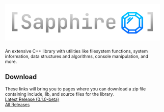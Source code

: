 # ![Sapphire Logo](splash.png)
An extensive C++ library with utilities like filesystem functions, system information, data structures and algorithms, console manipulation, and more.

## Download
These links will bring you to pages where you can download a zip file containing include, lib, and source files for the library.  
[Latest Release (0.1.0-beta)](https://mega.nz/file/CsRnVRZI#zyXAAu9pIp2O4uMnhewx2IbG7kVNe2M5vi-5q0Sa-_Y)  
[All Releases](https://mega.nz/folder/SlAUBJSB#FrzVbLpKudUMwfdVPRZaLQ)
